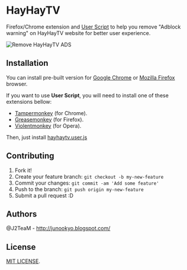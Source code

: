 # HayHayTV

Firefox/Chrome extension and [User Script](http://wiki.greasespot.net/User_script) to help you remove "Adblock warning" on HayHayTV website for better user experience.

![Remove HayHayTV ADS](http://i.imgur.com/WbGMN5B.png)

## Installation

You can install pre-built version for [Google Chrome](https://goo.gl/GNslbJ) or [Mozilla Firefox](https://github.com/J2TeaM/hayhaytv/releases/tag/v1.0.1) browser.

If you want to use **User Script**, you will need to install one of these extensions bellow:

- [Tampermonkey](https://openuserjs.org/about/Tampermonkey-for-Chrome) (for Chrome).
- [Greasemonkey](https://openuserjs.org/about/Greasemonkey-for-Firefox) (for Firefox).
- [Violentmonkey](https://openuserjs.org/about/Violentmonkey-for-Opera) (for Opera).

Then, just install [hayhaytv.user.js](https://github.com/J2TeaM/hayhaytv/blob/master/hayhaytv.user.js)

## Contributing

1. Fork it!
2. Create your feature branch: `git checkout -b my-new-feature`
3. Commit your changes: `git commit -am 'Add some feature'`
4. Push to the branch: `git push origin my-new-feature`
5. Submit a pull request :D

## Authors

@J2TeaM - http://junookyo.blogspot.com/

## License

[MIT LICENSE](https://github.com/J2TeaM/hayhaytv/blob/master/LICENSE).
